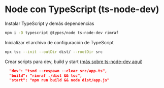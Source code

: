# Node con TypeScript (ts-node-dev)

Instalar TypeScript y demás dependencias

``` bash
npm i -D typescript @types/node ts-node-dev rimraf
```

Inicializar el archivo de configuración de TypeScript

``` bash
npx tsc --init --outDir dist/ --rootDir src
```

Crear scripts para dev, build y start ([más sobre ts-node-dev aquí](https://www.npmjs.com/package/ts-node-dev))

``` json
  "dev": "tsnd --respawn --clear src/app.ts",
  "build": "rimraf ./dist && tsc",
  "start": "npm run build && node dist/app.js" 
```
